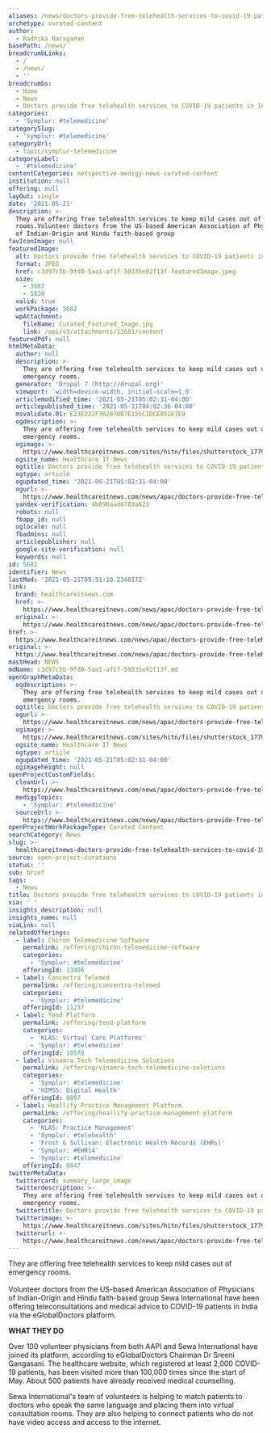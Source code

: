 ```yaml
---
aliases: /news/doctors-provide-free-telehealth-services-to-covid-19-patients-in-india
archetype: curated-content
author:
  - Radhika Narayanan
basePath: /news/
breadcrumbLinks:
  - /
  - /news/
  - ''
breadcrumbs:
  - Home
  - News
  - Doctors provide free telehealth services to COVID-19 patients in India
categories:
  - 'Symplur: #telemedicine'
categorySlug:
  - 'symplur: #telemedicine'
categoryUrl:
  - topic/symplur-telemedicine
categoryLabel:
  - '#telemedicine'
contentCategories: netspective-medigy-news-curated-content
institution: null
offering: null
layOut: single
date: '2021-05-21'
description: >-
  They are offering free telehealth services to keep mild cases out of emergency
  rooms.Volunteer doctors from the US-based American Association of Physicians
  of Indian-Origin and Hindu faith-based group
favIconImage: null
featuredImage:
  alt: Doctors provide free telehealth services to COVID-19 patients in India
  format: JPEG
  href: c3d97c5b-9fd0-5aa1-af1f-59335e92f13f-featuredImage.jpeg
  size:
    - 3887
    - 5830
  valid: true
  workPackage: 5682
  wpAttachment:
    fileName: Curated_Featured_Image.jpg
    link: /api/v3/attachments/12681/content
featuredPdf: null
htmlMetaData:
  author: null
  description: >-
    They are offering free telehealth services to keep mild cases out of
    emergency rooms.
  generator: 'Drupal 7 (http://drupal.org)'
  viewport: 'width=device-width, initial-scale=1.0'
  articlemodified_time: '2021-05-21T05:02:31-04:00'
  articlepublished_time: '2021-05-21T04:02:36-04:00'
  msvalidate.01: E23E222F362070D7E155C1DCE851E7E9
  ogdescription: >-
    They are offering free telehealth services to keep mild cases out of
    emergency rooms.
  ogimage: >-
    https://www.healthcareitnews.com/sites/hitn/files/shutterstock_1779961877-min.jpg
  ogsite_name: Healthcare IT News
  ogtitle: Doctors provide free telehealth services to COVID-19 patients in India
  ogtype: article
  ogupdated_time: '2021-05-21T05:02:31-04:00'
  ogurl: >-
    https://www.healthcareitnews.com/news/apac/doctors-provide-free-telehealth-services-covid-19-patients-india
  yandex-verification: 4b898aad0783a623
  robots: null
  fbapp_id: null
  oglocale: null
  fbadmins: null
  articlepublisher: null
  google-site-verification: null
  keywords: null
id: 5682
identifier: News
lastMod: '2021-05-21T09:51:10.234017Z'
link:
  brand: healthcareitnews.com
  href: >-
    https://www.healthcareitnews.com/news/apac/doctors-provide-free-telehealth-services-covid-19-patients-india
  original: >-
    https://www.healthcareitnews.com/news/apac/doctors-provide-free-telehealth-services-covid-19-patients-india
href: >-
  https://www.healthcareitnews.com/news/apac/doctors-provide-free-telehealth-services-covid-19-patients-india
original: >-
  https://www.healthcareitnews.com/news/apac/doctors-provide-free-telehealth-services-covid-19-patients-india
mastHead: NEWS
mdName: c3d97c5b-9fd0-5aa1-af1f-59335e92f13f.md
openGraphMetaData:
  ogdescription: >-
    They are offering free telehealth services to keep mild cases out of
    emergency rooms.
  ogtitle: Doctors provide free telehealth services to COVID-19 patients in India
  ogurl: >-
    https://www.healthcareitnews.com/news/apac/doctors-provide-free-telehealth-services-covid-19-patients-india
  ogimage: >-
    https://www.healthcareitnews.com/sites/hitn/files/shutterstock_1779961877-min.jpg
  ogsite_name: Healthcare IT News
  ogtype: article
  ogupdated_time: '2021-05-21T05:02:31-04:00'
  ogimageheight: null
openProjectCustomFields:
  cleanUrl: >-
    https://www.healthcareitnews.com/news/apac/doctors-provide-free-telehealth-services-covid-19-patients-india
  medigyTopics:
    - 'Symplur: #telemedicine'
  sourceUrl: >-
    https://www.healthcareitnews.com/news/apac/doctors-provide-free-telehealth-services-covid-19-patients-india
openProjectWorkPackageType: Curated Content
searchCategory: News
slug: >-
  healthcareitnews-doctors-provide-free-telehealth-services-to-covid-19-patients-in-india
source: open-project-curations
status: ''
sub: brief
tags:
  - News
title: Doctors provide free telehealth services to COVID-19 patients in India
via: ' '
insights_description: null
insights_name: null
viaLink: null
relatedOfferings:
  - label: Chiron Telemedicine Software
    permalink: /offering/chiron-telemedicine-software
    categories:
      - 'Symplur: #telemedicine'
    offeringId: 13406
  - label: Concentra Telemed
    permalink: /offering/concentra-telemed
    categories:
      - 'Symplur: #telemedicine'
    offeringId: 11237
  - label: Tend Platform
    permalink: /offering/tend-platform
    categories:
      - 'KLAS: Virtual Care Platforms'
      - 'Symplur: #telemedicine'
    offeringId: 10578
  - label: Vinamra Tech Telemedicine Solutions
    permalink: /offering/vinamra-tech-telemedicine-solutions
    categories:
      - 'Symplur: #telemedicine'
      - 'HIMSS: Digital Health'
    offeringId: 8897
  - label: Heallify Practice Management Platform
    permalink: /offering/heallify-practice-management-platform
    categories:
      - 'KLAS: Practice Management'
      - 'Symplur: #telehealth'
      - 'Frost & Sullivan: Electronic Health Records (EHRs)'
      - 'Symplur: #EHR14'
      - 'Symplur: #telemedicine'
    offeringId: 8847
twitterMetaData:
  twittercard: summary_large_image
  twitterdescription: >-
    They are offering free telehealth services to keep mild cases out of
    emergency rooms.
  twittertitle: Doctors provide free telehealth services to COVID-19 patients in India
  twitterimage: >-
    https://www.healthcareitnews.com/sites/hitn/files/shutterstock_1779961877-min.jpg
  twitterurl: >-
    https://www.healthcareitnews.com/news/apac/doctors-provide-free-telehealth-services-covid-19-patients-india
---
```

<p>They are offering free telehealth services to keep mild cases out of emergency rooms.<br><br>Volunteer doctors from the US-based American Association of Physicians of Indian-Origin and Hindu faith-based group Sewa International have been offering teleconsultations and medical advice to COVID-19 patients in India via the eGlobalDoctors platform.</p><p><strong>WHAT THEY DO</strong></p><p>Over 100 volunteer physicians from both AAPI and Sewa International have joined its platform, according to eGlobalDoctors Chairman Dr Sreeni Gangasani. The healthcare website, which registered at least 2,000 COVID-19 patients, has been visited more than 100,000 times since the start of May. About 500 patients have already received medical counselling.</p><p>Sewa International's team of volunteers is helping to match patients to doctors who speak the same language and placing them into virtual consultation rooms. They are also helping to connect patients who do not have video access and access to the internet.</p>
